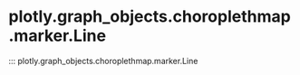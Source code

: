 # plotly.graph_objects.choroplethmap.marker.Line

::: plotly.graph_objects.choroplethmap.marker.Line
